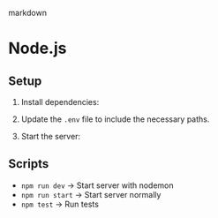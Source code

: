 markdown

# Node.js

## Setup

1. Install dependencies:

2. Update the `.env` file to include the necessary paths.

3. Start the server:

## Scripts

- `npm run dev` → Start server with nodemon
- `npm run start` → Start server normally
- `npm test` → Run tests

